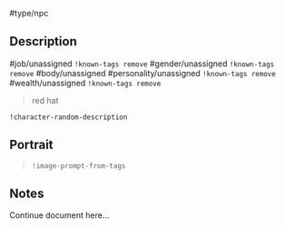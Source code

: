 #type/npc

## Description

#job/unassigned `!known-tags remove`
#gender/unassigned `!known-tags remove`
#body/unassigned 
#personality/unassigned `!known-tags remove`
#wealth/unassigned `!known-tags remove`

  > red hat

`!character-random-description`

## Portrait

> `!image-prompt-from-tags`

## Notes

Continue document here...